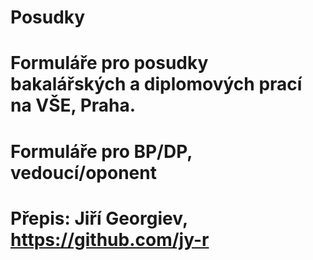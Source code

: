 # Posudky
#
# Formuláře pro posudky bakalářských a diplomových prací na VŠE, Praha.
# Formuláře pro BP/DP, vedoucí/oponent
#
# Přepis: Jiří Georgiev, https://github.com/jy-r
